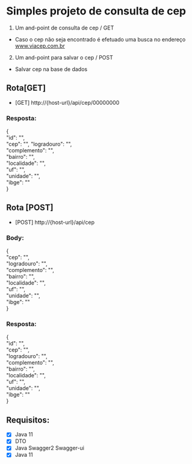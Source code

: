 # Simples projeto de consulta de cep

1. Um and-point de consulta de cep / GET
- Caso o cep não seja encontrado é efetuado uma busca no endereço www.viacep.com.br
2. Um and-point para salvar o cep / POST
- Salvar cep na base de dados

## Rota[GET]
- [GET] http://{host-url}/api/cep/00000000

### Resposta:
{<br>
	"id": "",<br>
	"cep": "",
	"logradouro": "",<br>
	"complemento": "",<br>
	"bairro": "",<br>
	"localidade": "",<br>
	"uf": "",<br>
	"unidade": "",<br>
	"ibge": ""<br>
}

## Rota [POST]
- [POST] http://{host-url}/api/cep

### Body:
{<br>
	"cep": "",<br>
	"logradouro": "",<br>
	"complemento": "",<br>
	"bairro": "",<br>
	"localidade": "",<br>
	"uf": "",<br>
	"unidade": "",<br>
	"ibge": ""<br>
}

### Resposta:
{<br>
	"id": "",<br>
	"cep": "",<br>
	"logradouro": "",<br>
	"complemento": "",<br>
	"bairro": "",<br>
	"localidade": "",<br>
	"uf": "",<br>
	"unidade": "",<br>
	"ibge": ""<br>
}

## Requisitos:
- [x] Java 11<br>
- [x] DTO<br>
- [x] Java Swagger2 Swagger-ui<br>
- [x] Java 11
